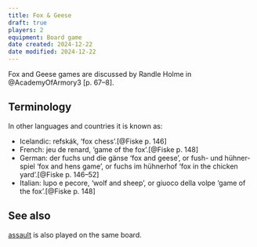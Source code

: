 ```yaml
---
title: Fox & Geese
draft: true
players: 2
equipment: Board game
date created: 2024-12-22
date modified: 2024-12-22
---
```


Fox and Geese games are discussed by Randle Holme in @AcademyOfArmory3 [p. 67–8].

## Terminology

In other languages and countries it is known as:

* Icelandic: <span lang="is" class="aka">refskák</span>, ‘fox chess’.[@Fiske p. 146]
* French: <span lang="fr" class="aka">jeu de renard</span>, ‘game of the fox’.[@Fiske p. 148]
* German: <span lang="de" class="aka">der fuchs und die gänse</span> ‘fox and geese’, or <span lang="de" class="aka">fush- und hühnerspiel</span> ‘fox and hens game’, or <span lang="de" class="aka">fuchs im hühnerhof</span> ‘fox in the chicken yard’.[@Fiske p. 146–52]
* Italian: <span lang="it" class="aka">lupo e pecore</span>, ‘wolf and sheep’, or <span lang="it" class="aka">giuoco della volpe</span> ‘game of the fox’.[@Fiske p. 148]

## See also

[assault](games/assault/assault.md) is also played on the same board.
